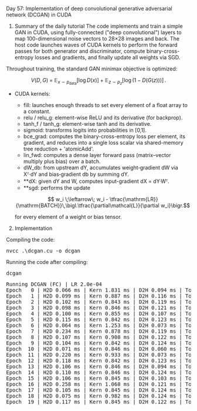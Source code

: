 Day 57: Implementation of deep convolutional generative adversarial network (DCGAN) in CUDA

1) Summary of the daily tutorial
  The code implements and train a simple GAN in CUDA, using fully-connected ("deep convolutional") layers to map 100-dimensional noise vectors to 28×28 images and back. The host code launches waves of CUDA kernels to perform the forward passes for both generator and discriminator, compute binary-cross-entropy losses and gradients, and finally update all weights via SGD.  

  Throughout training, the standard GAN minimax objective is optimized:  
  ```math
  V(D, G) \;=\; \mathbb{E}_{x\sim p_{\mathrm{data}}}\bigl[\log D(x)\bigr]
             + \mathbb{E}_{z\sim p_z}\bigl[\log\bigl(1 - D(G(z))\bigr)\bigr]\,.  
  ```  

  - CUDA kernels:  
    - fill: launches enough threads to set every element of a float array to a constant.  
    - relu / relu_g: element-wise ReLU and its derivative (for backprop).  
    - tanh_f / tanh_g: element-wise tanh and its derivative.  
    - sigmoid: transforms logits into probabilities in [0,1].  
    - bce_grad: computes the binary-cross-entropy loss per element, its gradient, and reduces into a single loss scalar via shared-memory tree reduction + 'atomicAdd'.  
    - lin_fwd: computes a dense layer forward pass (matrix–vector multiply plus bias) over a batch.  
    - dW_db: from upstream dY, accumulates weight‐gradient dW via Xᵀ·dY and bias‐gradient db by summing dY.  
    - **dX: given dY and W, computes input-gradient dX = dY·Wᵀ.  
    - **sgd: performs the update  

    ```math
      w_i \;\leftarrow\; w_i - \tfrac{\mathrm{LR}}{\mathrm{BATCH}}\,\bigl.\tfrac{\partial\mathcal{L}}{\partial w_i}\bigr.
    ```  
    for every element of a weight or bias tensor.  

2) Implementation

Compiling the code:

<pre>nvcc .\dcgan.cu -o dcgan</pre>

Running the code after compiling:

<pre>dcgan</pre>

<pre>Running DCGAN (FC) | LR 2.0e-04
Epoch   0 | H2D 0.066 ms | Kern 1.831 ms | D2H 0.094 ms | Tot 1.991 ms | D -0.0002 | G 0.0003
Epoch   1 | H2D 0.099 ms | Kern 0.887 ms | D2H 0.116 ms | Tot 1.102 ms | D -0.0000 | G 0.0006
Epoch   2 | H2D 0.102 ms | Kern 0.843 ms | D2H 0.119 ms | Tot 1.065 ms | D -0.0001 | G 0.0002
Epoch   3 | H2D 0.098 ms | Kern 0.846 ms | D2H 0.121 ms | Tot 1.065 ms | D -0.0002 | G 0.0005
Epoch   4 | H2D 0.100 ms | Kern 0.855 ms | D2H 0.107 ms | Tot 1.062 ms | D -0.0003 | G 0.0004
Epoch   5 | H2D 0.115 ms | Kern 0.842 ms | D2H 0.123 ms | Tot 1.080 ms | D -0.0004 | G 0.0007
Epoch   6 | H2D 0.064 ms | Kern 1.253 ms | D2H 0.073 ms | Tot 1.389 ms | D -0.0002 | G 0.0008
Epoch   7 | H2D 0.234 ms | Kern 0.878 ms | D2H 0.119 ms | Tot 1.231 ms | D -0.0000 | G 0.0006
Epoch   8 | H2D 0.107 ms | Kern 0.908 ms | D2H 0.122 ms | Tot 1.137 ms | D -0.0005 | G 0.0006
Epoch   9 | H2D 0.104 ms | Kern 0.842 ms | D2H 0.124 ms | Tot 1.070 ms | D -0.0004 | G 0.0004
Epoch  10 | H2D 0.071 ms | Kern 0.846 ms | D2H 0.060 ms | Tot 0.977 ms | D 0.0001 | G 0.0005
Epoch  11 | H2D 0.220 ms | Kern 0.933 ms | D2H 0.073 ms | Tot 1.226 ms | D 0.0002 | G 0.0002
Epoch  12 | H2D 0.118 ms | Kern 0.842 ms | D2H 0.123 ms | Tot 1.082 ms | D -0.0002 | G 0.0002
Epoch  13 | H2D 0.106 ms | Kern 0.846 ms | D2H 0.094 ms | Tot 1.046 ms | D -0.0001 | G 0.0003
Epoch  14 | H2D 0.110 ms | Kern 0.846 ms | D2H 0.124 ms | Tot 1.080 ms | D -0.0002 | G 0.0008
Epoch  15 | H2D 0.106 ms | Kern 0.845 ms | D2H 0.103 ms | Tot 1.054 ms | D -0.0001 | G 0.0004
Epoch  16 | H2D 0.258 ms | Kern 1.068 ms | D2H 0.121 ms | Tot 1.447 ms | D -0.0003 | G 0.0006
Epoch  17 | H2D 0.105 ms | Kern 0.845 ms | D2H 0.124 ms | Tot 1.074 ms | D -0.0005 | G 0.0001
Epoch  18 | H2D 0.075 ms | Kern 0.982 ms | D2H 0.124 ms | Tot 1.180 ms | D -0.0002 | G -0.0000
Epoch  19 | H2D 0.117 ms | Kern 0.845 ms | D2H 0.122 ms | Tot 1.083 ms | D 0.0002 | G 0.0003</pre>